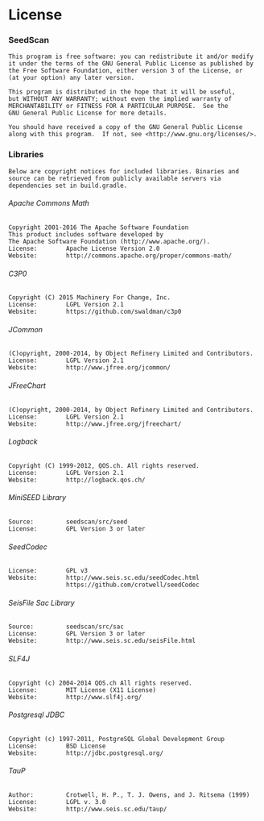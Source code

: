 License
========

### SeedScan
    This program is free software: you can redistribute it and/or modify
    it under the terms of the GNU General Public License as published by
    the Free Software Foundation, either version 3 of the License, or
    (at your option) any later version.

    This program is distributed in the hope that it will be useful,
    but WITHOUT ANY WARRANTY; without even the implied warranty of
    MERCHANTABILITY or FITNESS FOR A PARTICULAR PURPOSE.  See the
    GNU General Public License for more details.

    You should have received a copy of the GNU General Public License
    along with this program.  If not, see <http://www.gnu.org/licenses/>.

### Libraries
    Below are copyright notices for included libraries. Binaries and  
    source can be retrieved from publicly available servers via  
    dependencies set in build.gradle.  
###### Apache Commons Math
    Copyright 2001-2016 The Apache Software Foundation  
    This product includes software developed by  
    The Apache Software Foundation (http://www.apache.org/).  
    License:        Apache License Version 2.0  
    Website:        http://commons.apache.org/proper/commons-math/  
###### C3P0
    Copyright (C) 2015 Machinery For Change, Inc.  
    License:        LGPL Version 2.1  
    Website:        https://github.com/swaldman/c3p0  
###### JCommon
    (C)opyright, 2000-2014, by Object Refinery Limited and Contributors.  
    License:        LGPL Version 2.1  
    Website:        http://www.jfree.org/jcommon/  
###### JFreeChart
    (C)opyright, 2000-2014, by Object Refinery Limited and Contributors.  
    License:        LGPL Version 2.1  
    Website:        http://www.jfree.org/jfreechart/  
###### Logback
    Copyright (C) 1999-2012, QOS.ch. All rights reserved.  
    License:        LGPL Version 2.1  
    Website:        http://logback.qos.ch/  
###### MiniSEED Library
    Source:         seedscan/src/seed  
    License:        GPL Version 3 or later  
###### SeedCodec
    License:        GPL v3  
    Website:        http://www.seis.sc.edu/seedCodec.html  
                    https://github.com/crotwell/seedCodec  
###### SeisFile Sac Library
    Source:         seedscan/src/sac  
    License:        GPL Version 3 or later  
    Website:        http://www.seis.sc.edu/seisFile.html  
###### SLF4J
    Copyright (c) 2004-2014 QOS.ch All rights reserved.  
    License:        MIT License (X11 License)  
    Website:        http://www.slf4j.org/  
###### Postgresql JDBC
    Copyright (c) 1997-2011, PostgreSQL Global Development Group  
    License:        BSD License  
    Website:        http://jdbc.postgresql.org/  
###### TauP
	Author:			Crotwell, H. P., T. J. Owens, and J. Ritsema (1999)
	License:		LGPL v. 3.0
	Website: 		http://www.seis.sc.edu/taup/ 
